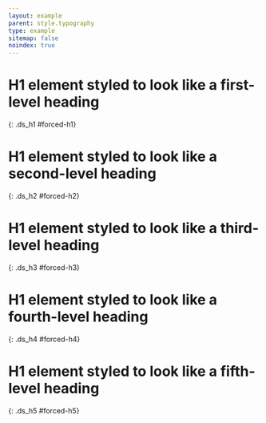 ```yaml
---
layout: example
parent: style.typography
type: example
sitemap: false
noindex: true
---
```


# H1 element styled to look like a first-level heading
{: .ds_h1 #forced-h1}

# H1 element styled to look like a second-level heading
{: .ds_h2 #forced-h2}

# H1 element styled to look like a third-level heading
{: .ds_h3 #forced-h3}

# H1 element styled to look like a fourth-level heading
{: .ds_h4 #forced-h4}

# H1 element styled to look like a fifth-level heading
{: .ds_h5 #forced-h5}
